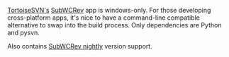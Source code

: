 [TortoiseSVN's](http://tortoisesvn.net) [SubWCRev](http://tortoisesvn.net/docs/release/TortoiseSVN_en/tsvn-subwcrev.html) app is windows-only. For those developing cross-platform apps, it's nice to have a command-line compatible alternative to swap into the build process. Only dependencies are Python and pysvn.

Also contains [SubWCRev nightly](http://tortoisesvn.net/docs/nightly/TortoiseSVN_en/tsvn-subwcrev.html) version support.
